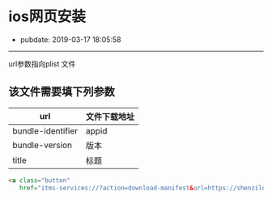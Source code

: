 # ios网页安装

- pubdate: 2019-03-17 18:05:58

-----------


url参数指向plist 文件

该文件需要填下列参数
---------
|url|文件下载地址|
|------|------|
|bundle-identifier|appid|
|bundle-version|版本|
|title|标题|
````html
<a class="button"
   href="itms-services://?action=download-manifest&url=https://shenzilong.cn/record/res/gac.plist">安装ipa</a>
````